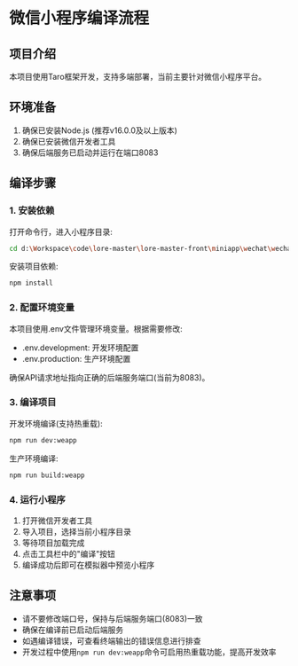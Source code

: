 # 微信小程序编译流程

## 项目介绍
本项目使用Taro框架开发，支持多端部署，当前主要针对微信小程序平台。

## 环境准备
1. 确保已安装Node.js (推荐v16.0.0及以上版本)
2. 确保已安装微信开发者工具
3. 确保后端服务已启动并运行在端口8083

## 编译步骤

### 1. 安装依赖
打开命令行，进入小程序目录:
```bash
cd d:\Workspace\code\lore-master\lore-master-front\miniapp\wechat\wechat-miniapp
```

安装项目依赖:
```bash
npm install
```

### 2. 配置环境变量
本项目使用.env文件管理环境变量。根据需要修改:
- .env.development: 开发环境配置
- .env.production: 生产环境配置

确保API请求地址指向正确的后端服务端口(当前为8083)。

### 3. 编译项目
开发环境编译(支持热重载):
```bash
npm run dev:weapp
```

生产环境编译:
```bash
npm run build:weapp
```

### 4. 运行小程序
1. 打开微信开发者工具
2. 导入项目，选择当前小程序目录
3. 等待项目加载完成
4. 点击工具栏中的"编译"按钮
5. 编译成功后即可在模拟器中预览小程序

## 注意事项
- 请不要修改端口号，保持与后端服务端口(8083)一致
- 确保在编译前已启动后端服务
- 如遇编译错误，可查看终端输出的错误信息进行排查
- 开发过程中使用`npm run dev:weapp`命令可启用热重载功能，提高开发效率
